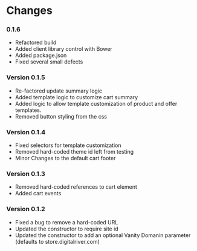 # Changes

### 0.1.6
* Refactored build
* Added client library control with Bower
* Added package.json
* Fixed several small defects

### Version 0.1.5
* Re-factored update summary logic
* Added template logic to customize cart summary
* Added logic to allow template customization of product and offer templates.
* Removed button styling from the css

### Version 0.1.4
* Fixed selectors for template customization
* Removed hard-coded theme id left from testing
* Minor Changes to the default cart footer

### Version 0.1.3
* Removed hard-coded references to cart element
* Added cart events

### Version 0.1.2
* Fixed a bug to remove a hard-coded URL
* Updated the constructor to require site id
* Updated the constructor to add an optional Vanity Domanin parameter (defaults to store.digitalriver.com)

